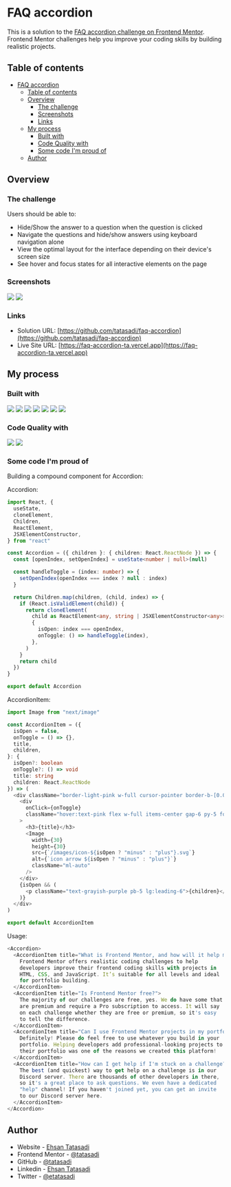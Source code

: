 # FAQ accordion

This is a solution to the [FAQ accordion challenge on Frontend Mentor](https://www.frontendmentor.io/challenges/faq-accordion-wyfFdeBwBz). Frontend Mentor challenges help you improve your coding skills by building realistic projects.

## Table of contents

- [FAQ accordion](#faq-accordion)
  - [Table of contents](#table-of-contents)
  - [Overview](#overview)
    - [The challenge](#the-challenge)
    - [Screenshots](#screenshots)
    - [Links](#links)
  - [My process](#my-process)
    - [Built with](#built-with)
    - [Code Quality with](#code-quality-with)
    - [Some code I'm proud of](#some-code-im-proud-of)
  - [Author](#author)

## Overview

### The challenge

Users should be able to:

- Hide/Show the answer to a question when the question is clicked
- Navigate the questions and hide/show answers using keyboard navigation alone
- View the optimal layout for the interface depending on their device's screen size
- See hover and focus states for all interactive elements on the page

### Screenshots

![](./screenshot1.jpg)
![](./screenshot2.jpg)

### Links

- Solution URL: [https://github.com/tatasadi/faq-accordion](https://github.com/tatasadi/faq-accordion)
- Live Site URL: [https://faq-accordion-ta.vercel.app](https://faq-accordion-ta.vercel.app)

## My process

### Built with

![](https://img.shields.io/badge/HTML5-fff?style=for-the-badge&logo=HTML5&logoColor=fff&color=E34F26) ![](https://img.shields.io/badge/CSS3-fff?style=for-the-badge&logo=CSS3&logoColor=fff&color=29a4d9) ![](https://img.shields.io/badge/TypeScript-fff?style=for-the-badge&logo=TypeScript&logoColor=fff&color=2f74c0) ![](https://img.shields.io/badge/git-fff?style=for-the-badge&logo=git&logoColor=fff&color=e94e31)
![](https://img.shields.io/badge/React-fff?style=for-the-badge&logo=React&logoColor=000&color=5ed3f3) ![](https://img.shields.io/badge/Next.JS-fff?style=for-the-badge&logo=next.js&logoColor=fff&color=000) ![](https://img.shields.io/badge/tailwindcss-fff?style=for-the-badge&logo=tailwindcss&logoColor=fff&color=15b8c5)

### Code Quality with

![](https://img.shields.io/badge/eslint-fff?style=for-the-badge&logo=eslint&logoColor=fff&color=4930bd) ![](https://img.shields.io/badge/prettier-fff?style=for-the-badge&logo=prettier&logoColor=000&color=f3ae42)

### Some code I'm proud of

Building a compound component for Accordion:

Accordion:

```typescript
import React, {
  useState,
  cloneElement,
  Children,
  ReactElement,
  JSXElementConstructor,
} from "react"

const Accordion = ({ children }: { children: React.ReactNode }) => {
  const [openIndex, setOpenIndex] = useState<number | null>(null)

  const handleToggle = (index: number) => {
    setOpenIndex(openIndex === index ? null : index)
  }

  return Children.map(children, (child, index) => {
    if (React.isValidElement(child)) {
      return cloneElement(
        child as ReactElement<any, string | JSXElementConstructor<any>>,
        {
          isOpen: index === openIndex,
          onToggle: () => handleToggle(index),
        },
      )
    }
    return child
  })
}

export default Accordion
```

AccordionItem:

```typescript
import Image from "next/image"

const AccordionItem = ({
  isOpen = false,
  onToggle = () => {},
  title,
  children,
}: {
  isOpen?: boolean
  onToggle?: () => void
  title: string
  children: React.ReactNode
}) => (
  <div className="border-light-pink w-full cursor-pointer border-b-[0.0625rem] last:border-b-0">
    <div
      onClick={onToggle}
      className="hover:text-pink flex w-full items-center gap-6 py-5 font-semibold lg:py-6 lg:text-lg"
    >
      <h3>{title}</h3>
      <Image
        width={30}
        height={30}
        src={`/images/icon-${isOpen ? "minus" : "plus"}.svg`}
        alt={`icon arrow ${isOpen ? "minus" : "plus"}`}
        className="ml-auto"
      />
    </div>
    {isOpen && (
      <p className="text-grayish-purple pb-5 lg:leading-6">{children}</p>
    )}
  </div>
)

export default AccordionItem

```

Usage:

```typescript
<Accordion>
  <AccordionItem title="What is Frontend Mentor, and how will it help me?">
    Frontend Mentor offers realistic coding challenges to help
    developers improve their frontend coding skills with projects in
    HTML, CSS, and JavaScript. It’s suitable for all levels and ideal
    for portfolio building.
  </AccordionItem>
  <AccordionItem title="Is Frontend Mentor free?">
    The majority of our challenges are free, yes. We do have some that
    are premium and require a Pro subscription to access. It will say
    on each challenge whether they are free or premium, so it's easy
    to tell the difference.
  </AccordionItem>
  <AccordionItem title="Can I use Frontend Mentor projects in my portfolio?">
    Definitely! Please do feel free to use whatever you build in your
    portfolio. Helping developers add professional-looking projects to
    their portfolio was one of the reasons we created this platform!
  </AccordionItem>
  <AccordionItem title="How can I get help if I'm stuck on a challenge?">
    The best (and quickest) way to get help on a challenge is in our
    Discord server. There are thousands of other developers in there,
    so it's a great place to ask questions. We even have a dedicated
    "help" channel! If you haven't joined yet, you can get an invite
    to our Discord server here.
  </AccordionItem>
</Accordion>
```

## Author

- Website - [Ehsan Tatasadi](https://ehsan.tatasadi.com)
- Frontend Mentor - [@tatasadi](https://www.frontendmentor.io/profile/tatasadi)
- GitHub - [@tatasadi](https://github.com/tatasadi)
- Linkedin - [Ehsan Tatasadi](https://www.linkedin.com/in/ehsan-tatasadi-2161a433)
- Twitter - [@etatasadi](https://twitter.com/etatasadi)
